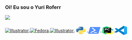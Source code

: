 
### Oi! Eu sou o Yuri Roferr

<div>
  <a href="https://github.com/oyuriroferr">
  <img height="150em" src="https://github-readme-stats.vercel.app/api/top-langs/?username=oyuriroferr&layout=compact&langs_count=7&theme=midnight-purple"/>
</div>

<div style="display: inline_block"><br>

  <img align="center" alt="Illustrator" height="30" width="40" src="https://cdn.jsdelivr.net/gh/devicons/devicon@latest/icons/illustrator/illustrator-plain.svg">
  <img align="center" alt="Fedora" height="30" width="40" src="https://cdn.jsdelivr.net/gh/devicons/devicon@latest/icons/fedora/fedora-original.svg">
  <img align="center" alt="Illustrator" height="30" width="40" src="https://cdn.jsdelivr.net/gh/devicons/devicon@latest/icons/photoshop/photoshop-original.svg">
  <img align="center" alt="Python" height="30" width="40" src="https://raw.githubusercontent.com/devicons/devicon/master/icons/python/python-original.svg">
  <img align="center" alt="PowerShell" height="30" width="40" src="https://raw.githubusercontent.com/devicons/devicon/refs/heads/master/icons/powershell/powershell-original.svg">
  <img align="center" alt="PyCharm" height="30" width="40" src="https://raw.githubusercontent.com/devicons/devicon/refs/heads/master/icons/pycharm/pycharm-original.svg">
  <img align="center" alt="vsCODE" height="30" width="40" src="https://raw.githubusercontent.com/devicons/devicon/refs/heads/master/icons/vscode/vscode-original.svg">
  <img align="center" alt="GitHub" height="30" width="40" src="https://cdn.jsdelivr.net/gh/devicons/devicon@latest/icons/github/github-original.svg" style="filter: invert(1);>
  <img align="center" alt=¨Rust" height="30" width=40¨ src="https://cdn.jsdelivr.net/gh/devicons/devicon@latest/icons/rust/rust-original.svg" style="filter: invert(1);>
  
</div>

